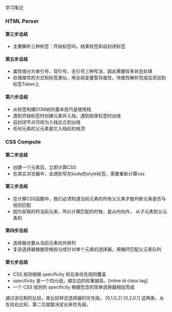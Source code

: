 学习笔记
### HTML Parser
#### 第三步总结
* 主要解析三种标签：开始标签吗，结束标签和自封闭标签

#### 第五步总结
* 属性值分为单引号、双引号、无引号三种写法，因此需要较多状态处理
* 处理属性的方式和标签类似，用全局变量暂存属性，待属性解析完成后添加到标签Token上

#### 第六步总结
* 从标签构建DOM树的基本技巧是使用栈
* 遇到开始标签时创建元素并入栈，遇到结束标签时出栈
* 自封闭节点可视为入栈后立刻出栈
* 任何元素的父元素是它入栈前的栈顶

### CSS Compute
#### 第二步总结
* 创建一个元素后，立即计算CSS
* 在真实浏览器中，会遇到写在body的style标签，需要重新计算css

#### 第三步总结
* 在计算CSS函数中，我们必须知道当前元素的所有父元素才能判断元素是否与规则匹配
* 因为获取的时当前元素，所以计算匹配的时候，是从内向外， 从子元素到父元素的

#### 第四步总结
* 选择器也要从当前元素向外排列
* 复杂选择器根据空格拆分成针对单个元素的选择器，用循环匹配父元素队列

#### 第七步总结
* CSS 规则根据 specificity 和后来优先规则覆盖
* specificity 是一个四元组，越左边的权重越高，[inline id class tag]
* 一个 CSS 规则的 specificity 根据包含的简单选择器相加而成

通过进位制的比较，来比较样式选择器的优先级。 
[0,1,0,2]
[0,2,0,1]
这两条，从左往右比较，第二位就能决定出来优先级。